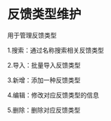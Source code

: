 # 反馈类型维护

用于管理反馈类型

1.搜索：通过名称搜索相关反馈类型

2.导入：批量导入反馈类型

3.新增：添加一种反馈类型

4.编辑：修改对应反馈类型的信息

5.删除：删除对应反馈类型

